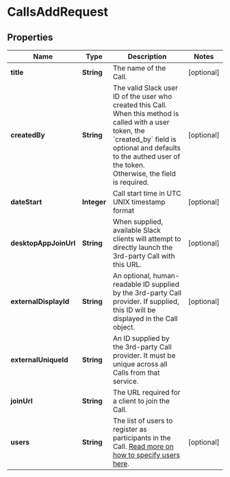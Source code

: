 

# CallsAddRequest


## Properties

| Name | Type | Description | Notes |
|------------ | ------------- | ------------- | -------------|
|**title** | **String** | The name of the Call. |  [optional] |
|**createdBy** | **String** | The valid Slack user ID of the user who created this Call. When this method is called with a user token, the &#x60;created_by&#x60; field is optional and defaults to the authed user of the token. Otherwise, the field is required. |  [optional] |
|**dateStart** | **Integer** | Call start time in UTC UNIX timestamp format |  [optional] |
|**desktopAppJoinUrl** | **String** | When supplied, available Slack clients will attempt to directly launch the 3rd-party Call with this URL. |  [optional] |
|**externalDisplayId** | **String** | An optional, human-readable ID supplied by the 3rd-party Call provider. If supplied, this ID will be displayed in the Call object. |  [optional] |
|**externalUniqueId** | **String** | An ID supplied by the 3rd-party Call provider. It must be unique across all Calls from that service. |  |
|**joinUrl** | **String** | The URL required for a client to join the Call. |  |
|**users** | **String** | The list of users to register as participants in the Call. [Read more on how to specify users here](https://slack.dev). |  [optional] |



